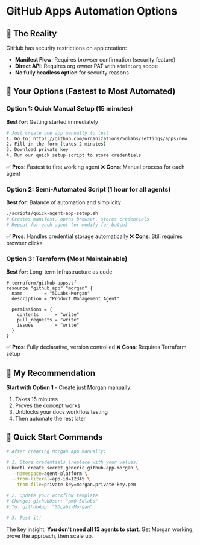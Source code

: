 # GitHub Apps Automation Options

## 🎯 The Reality

GitHub has security restrictions on app creation:
- **Manifest Flow**: Requires browser confirmation (security feature)
- **Direct API**: Requires org owner PAT with `admin:org` scope
- **No fully headless option** for security reasons

## 🚀 Your Options (Fastest to Most Automated)

### Option 1: Quick Manual Setup (15 minutes)
**Best for**: Getting started immediately

```bash
# Just create one app manually to test
1. Go to: https://github.com/organizations/5dlabs/settings/apps/new
2. Fill in the form (takes 2 minutes)
3. Download private key
4. Run our quick setup script to store credentials
```

✅ **Pros**: Fastest to first working agent
❌ **Cons**: Manual process for each agent

### Option 2: Semi-Automated Script (1 hour for all agents)
**Best for**: Balance of automation and simplicity

```bash
./scripts/quick-agent-app-setup.sh
# Creates manifest, opens browser, stores credentials
# Repeat for each agent (or modify for batch)
```

✅ **Pros**: Handles credential storage automatically
❌ **Cons**: Still requires browser clicks

### Option 3: Terraform (Most Maintainable)
**Best for**: Long-term infrastructure as code

```hcl
# terraform/github-apps.tf
resource "github_app" "morgan" {
  name        = "5DLabs-Morgan"
  description = "Product Management Agent"
  
  permissions = {
    contents      = "write"
    pull_requests = "write"
    issues        = "write"
  }
}
```

✅ **Pros**: Fully declarative, version controlled
❌ **Cons**: Requires Terraform setup

## 🎯 My Recommendation

**Start with Option 1** - Create just Morgan manually:
1. Takes 15 minutes
2. Proves the concept works
3. Unblocks your docs workflow testing
4. Then automate the rest later

## 📝 Quick Start Commands

```bash
# After creating Morgan app manually:

# 1. Store credentials (replace with your values)
kubectl create secret generic github-app-morgan \
  --namespace=agent-platform \
  --from-literal=app-id=12345 \
  --from-file=private-key=morgan.private-key.pem

# 2. Update your workflow template
# Change: githubUser: "pm0-5dlabs"
# To: githubApp: "5DLabs-Morgan"

# 3. Test it!
```

The key insight: **You don't need all 13 agents to start**. Get Morgan working, prove the approach, then scale up.